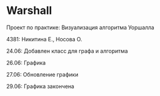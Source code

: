 # Warshall
Проект по практике: Визуализация алгоритма Уоршалла

4381: Никитина Е., Носова О.

24.06: Добавлен класс для графа и алгоритма

26.06: Графика

27.06: Обновление графики

29.06: Графика закончена
